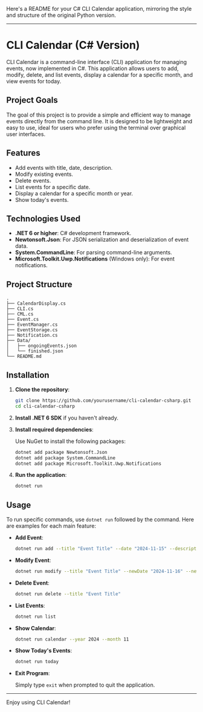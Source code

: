 Here's a README for your C# CLI Calendar application, mirroring the style and structure of the original Python version.

---

# CLI Calendar (C# Version)

CLI Calendar is a command-line interface (CLI) application for managing events, now implemented in C#. This application allows users to add, modify, delete, and list events, display a calendar for a specific month, and view events for today.

## Project Goals

The goal of this project is to provide a simple and efficient way to manage events directly from the command line. It is designed to be lightweight and easy to use, ideal for users who prefer using the terminal over graphical user interfaces.

## Features

- Add events with title, date, description.
- Modify existing events.
- Delete events.
- List events for a specific date.
- Display a calendar for a specific month or year.
- Show today's events.

## Technologies Used

- **.NET 6 or higher**: C# development framework.
- **Newtonsoft.Json**: For JSON serialization and deserialization of event data.
- **System.CommandLine**: For parsing command-line arguments.
- **Microsoft.Toolkit.Uwp.Notifications** (Windows only): For event notifications.

## Project Structure

```
.
├── CalendarDisplay.cs    
├── CLI.cs                 
├── CML.cs                 
├── Event.cs              
├── EventManager.cs        
├── EventStorage.cs         
├── Notification.cs         
├── Data/
│   ├── ongoingEvents.json  
│   └── finished.json       
└── README.md
```

## Installation

1. **Clone the repository**:

   ```bash
   git clone https://github.com/yourusername/cli-calendar-csharp.git
   cd cli-calendar-csharp
   ```

2. **Install .NET 6 SDK** if you haven't already.

3. **Install required dependencies**:

   Use NuGet to install the following packages:

   ```bash
   dotnet add package Newtonsoft.Json
   dotnet add package System.CommandLine
   dotnet add package Microsoft.Toolkit.Uwp.Notifications
   ```

4. **Run the application**:

   ```bash
   dotnet run
   ```

## Usage

To run specific commands, use `dotnet run` followed by the command. Here are examples for each main feature:

- **Add Event**:

  ```bash
  dotnet run add --title "Event Title" --date "2024-11-15" --description "Description"
  ```

- **Modify Event**:

  ```bash
  dotnet run modify --title "Event Title" --newDate "2024-11-16" --newDescription "Updated Description"
  ```

- **Delete Event**:

  ```bash
  dotnet run delete --title "Event Title"
  ```

- **List Events**:

  ```bash
  dotnet run list
  ```

- **Show Calendar**:

  ```bash
  dotnet run calendar --year 2024 --month 11
  ```

- **Show Today's Events**:

  ```bash
  dotnet run today
  ```

- **Exit Program**:

  Simply type `exit` when prompted to quit the application.

---

Enjoy using CLI Calendar!
